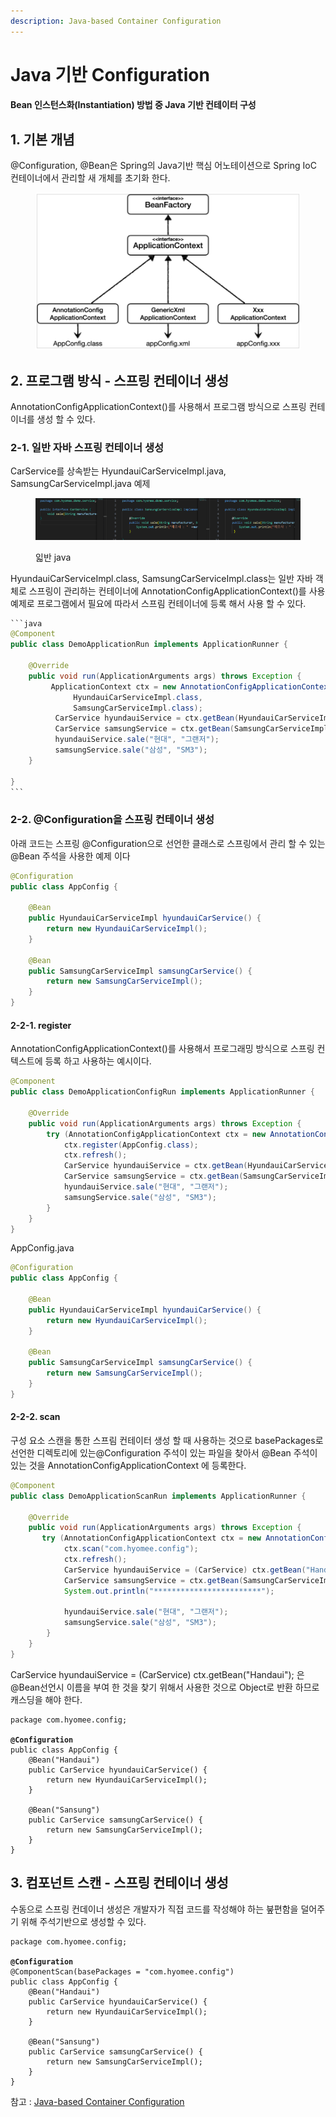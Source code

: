 ```yaml
---
description: Java-based Container Configuration
---
```


# Java 기반 Configuration

#### Bean 인스턴스화(**Instantiation) 방법 중 Java 기반 컨테이터 구성**

## 1. 기본 개념&#x20;

@Configuration, @Bean은 Spring의 Java기반 핵심 어노테이션으로 Spring IoC 컨테이너에서 관리할 새 개체를 초기화 한다.

<figure><img src="../../.gitbook/assets/image (290).png" alt="" width="563"><figcaption></figcaption></figure>

## 2. 프로그램 방식 -  스프링 컨테이너 생성

AnnotationConfigApplicationContext()를 사용해서 프로그램 방식으로  스프링 컨테이너를 생성 할 수 있다.

### 2-1. 일반 자바 스프링 컨테이너 생성

CarService를 상속받는 HyundauiCarServiceImpl.java, SamsungCarServiceImpl.java 예제

<figure><img src="../../.gitbook/assets/image (291).png" alt=""><figcaption><p>읿반 java </p></figcaption></figure>

HyundauiCarServiceImpl.class, SamsungCarServiceImpl.class는 일반 자바 객체로 스프링이 관리하는 컨테이너에 AnnotationConfigApplicationContext()를 사용 예제로 프로그램에서 필요에 따라서 스프림 컨테이너에 등록 해서 사용 할 수 있다.

````java
```java
@Component
public class DemoApplicationRun implements ApplicationRunner {

    @Override
    public void run(ApplicationArguments args) throws Exception {
         ApplicationContext ctx = new AnnotationConfigApplicationContext(
              HyundauiCarServiceImpl.class,
              SamsungCarServiceImpl.class);
          CarService hyundauiService = ctx.getBean(HyundauiCarServiceImpl.class);
          CarService samsungService = ctx.getBean(SamsungCarServiceImpl.class); 
          hyundauiService.sale("현대", "그랜저");
          samsungService.sale("삼성", "SM3");
    }

}
```
````

### 2-2. @Configuration을 스프링 컨테이너 생성

아래 코드는 스프링 @Configuration으로 선언한 클래스로 스프링에서 관리 할 수 있는 @Bean 주석을 사용한 예제 이다

```java
@Configuration
public class AppConfig {

    @Bean
    public HyundauiCarServiceImpl hyundauiCarService() {
        return new HyundauiCarServiceImpl();
    }

    @Bean
    public SamsungCarServiceImpl samsungCarService() {
        return new SamsungCarServiceImpl();
    }
}
```

#### 2-2-1.  register

AnnotationConfigApplicationContext()를 사용해서 프로그래밍 방식으로 스프링 컨텍스트에 등록 하고 사용하는 예시이다.

```java
@Component
public class DemoApplicationConfigRun implements ApplicationRunner {

    @Override
    public void run(ApplicationArguments args) throws Exception {
        try (AnnotationConfigApplicationContext ctx = new AnnotationConfigApplicationContext()) {
            ctx.register(AppConfig.class);
            ctx.refresh();
            CarService hyundauiService = ctx.getBean(HyundauiCarServiceImpl.class);
            CarService samsungService = ctx.getBean(SamsungCarServiceImpl.class); 
            hyundauiService.sale("현대", "그랜저");
            samsungService.sale("삼성", "SM3");
        }
    }
}
```

AppConfig.java&#x20;

```java
@Configuration
public class AppConfig {

    @Bean
    public HyundauiCarServiceImpl hyundauiCarService() {
        return new HyundauiCarServiceImpl();
    }

    @Bean
    public SamsungCarServiceImpl samsungCarService() {
        return new SamsungCarServiceImpl();
    }
}
```

#### 2-2-2. scan

구성 요소 스캔을 통한 스프림 컨테이터 생성 할 때 사용하는 것으로 basePackages로 선언한 디렉토리에 있는@Configuration 주석이 있는 파일을 찾아서 @Bean 주석이 있는 것을 AnnotationConfigApplicationContext 에 등록한다.

```java
@Component
public class DemoApplicationScanRun implements ApplicationRunner {

    @Override
    public void run(ApplicationArguments args) throws Exception {
       try (AnnotationConfigApplicationContext ctx = new AnnotationConfigApplicationContext()) {
            ctx.scan("com.hyomee.config");
            ctx.refresh();
            CarService hyundauiService = (CarService) ctx.getBean("Handaui");
            CarService samsungService = ctx.getBean(SamsungCarServiceImpl.class); 
            System.out.println("************************");
       
            hyundauiService.sale("현대", "그랜저");
            samsungService.sale("삼성", "SM3");
        }
    }
}
```

CarService hyundauiService = (CarService) ctx.getBean("Handaui"); 은 @Bean선언시 이름을 부여 한 것을 찾기 위해서 사용한 것으로 Object로 반환 하므로 캐스딩을 해야 한다.

<pre class="language-java"><code class="lang-java">package com.hyomee.config;

<strong>@Configuration
</strong>public class AppConfig {
    @Bean("Handaui")
    public CarService hyundauiCarService() {
        return new HyundauiCarServiceImpl();
    }

    @Bean("Sansung")
    public CarService samsungCarService() {
        return new SamsungCarServiceImpl();
    }
}
</code></pre>

## 3.  컴포넌트 스캔 - 스프링 컨테이너 생성

수동으로 스프링 컨데이너 생성은 개발자가 직접 코드를 작성해야 하는 붚편함을 덜어주기 위해 주석기반으로 생성할 수 있다.&#x20;

<pre class="language-java"><code class="lang-java">package com.hyomee.config;

<strong>@Configuration
</strong>@ComponentScan(basePackages = "com.hyomee.config")
public class AppConfig {
    @Bean("Handaui")
    public CarService hyundauiCarService() {
        return new HyundauiCarServiceImpl();
    }

    @Bean("Sansung")
    public CarService samsungCarService() {
        return new SamsungCarServiceImpl();
    }
}
</code></pre>

&#x20;

참고 : [Java-based Container Configuration](https://docs.spring.io/spring-framework/reference/core/beans/java.html)

